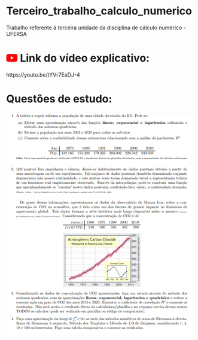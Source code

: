 # Terceiro_trabalho_calculo_numerico
 Trabalho referente à terceira unidade da disciplina de cálculo numérico - UFERSA
<h1><img src="images/logo_yt.png" width=30px></img> Link do vídeo explicativo: </h1>
https://youtu.be/tYVr7EaDJ-4
 <h1>Questões de estudo: </h1>
<img src="images/questoes.png"></img>